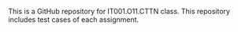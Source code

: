 This is a GitHub repository for IT001.O11.CTTN class.
This repository includes test cases of each assignment.

